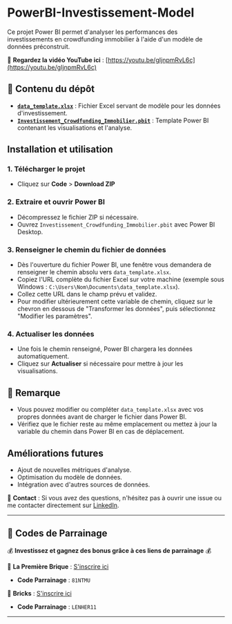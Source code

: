 # PowerBI-Investissement-Model  

Ce projet Power BI permet d'analyser les performances des investissements en crowdfunding immobilier à l'aide d'un modèle de données préconstruit.  

🔗 **Regardez la vidéo YouTube ici** : [https://youtu.be/gIjnpmRvL6c](https://youtu.be/gIjnpmRvL6c)  

## 📂 Contenu du dépôt  

- **[`data_template.xlsx`](./data_template.xlsx)** : Fichier Excel servant de modèle pour les données d'investissement.  
- **[`Investissement_Crowdfunding_Immobilier.pbit`](./Investissement_Crowdfunding_Immobilier.pbit)** : Template Power BI contenant les visualisations et l'analyse.  

## Installation et utilisation  

### 1. **Télécharger le projet**  
   - Cliquez sur **Code** > **Download ZIP**  

### 2. **Extraire et ouvrir Power BI**  
   - Décompressez le fichier ZIP si nécessaire.  
   - Ouvrez `Investissement_Crowdfunding_Immobilier.pbit` avec Power BI Desktop.  

### 3. **Renseigner le chemin du fichier de données**  
   - Dès l'ouverture du fichier Power BI, une fenêtre vous demandera de renseigner le chemin absolu vers `data_template.xlsx`.  
   - Copiez l'URL complète du fichier Excel sur votre machine (exemple sous Windows : `C:\Users\Nom\Documents\data_template.xlsx`).  
   - Collez cette URL dans le champ prévu et validez.  
   - Pour modifier ultérieurement cette variable de chemin, cliquez sur le chevron en dessous de "Transformer les données", puis sélectionnez "Modifier les paramètres".  

### 4. **Actualiser les données**  
   - Une fois le chemin renseigné, Power BI chargera les données automatiquement.  
   - Cliquez sur **Actualiser** si nécessaire pour mettre à jour les visualisations.  

## 📌 Remarque  
- Vous pouvez modifier ou compléter `data_template.xlsx` avec vos propres données avant de charger le fichier dans Power BI.  
- Vérifiez que le fichier reste au même emplacement ou mettez à jour la variable du chemin dans Power BI en cas de déplacement.  

## Améliorations futures  
- Ajout de nouvelles métriques d'analyse.  
- Optimisation du modèle de données.  
- Intégration avec d'autres sources de données.  

📧 **Contact** : Si vous avez des questions, n'hésitez pas à ouvrir une issue ou me contacter directement sur [LinkedIn](https://www.linkedin.com/in/lennon-herrmann-aa819b330/).  

---

## 🎁 Codes de Parrainage  

💰 **Investissez et gagnez des bonus grâce à ces liens de parrainage** 💰  

🔹 **La Première Brique** : [S'inscrire ici](https://app.lapremierebrique.fr/fr/users/sign_up/81NTMU)  
   - **Code Parrainage** : `81NTMU`  

🔹 **Bricks** : [S'inscrire ici](https://app.bricks.co/sign-up/LENHER11)  
   - **Code Parrainage** : `LENHER11`  

---
